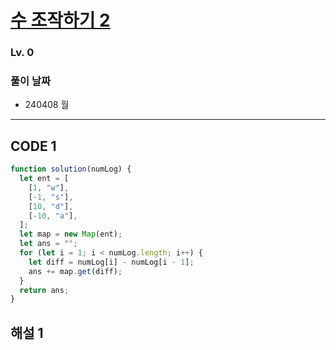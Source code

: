 # [수 조작하기 2](https://school.programmers.co.kr/learn/courses/30/lessons/181925)

### Lv. 0

### 풀이 날짜

- 240408 월

---

## CODE 1

```javascript
function solution(numLog) {
  let ent = [
    [1, "w"],
    [-1, "s"],
    [10, "d"],
    [-10, "a"],
  ];
  let map = new Map(ent);
  let ans = "";
  for (let i = 1; i < numLog.length; i++) {
    let diff = numLog[i] - numLog[i - 1];
    ans += map.get(diff);
  }
  return ans;
}
```

## 해설 1
